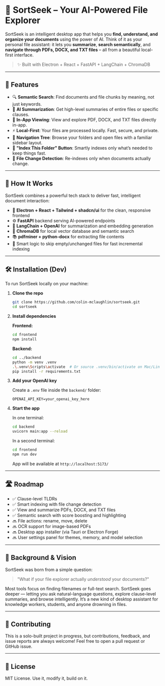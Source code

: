 # 🧠 SortSeek – Your AI-Powered File Explorer

SortSeek is an intelligent desktop app that helps you **find, understand, and organize your documents** using the power of AI. Think of it as your personal file assistant: it lets you **summarize**, **search semantically**, and **navigate through PDFs, DOCX, and TXT files** – all from a beautiful local-first interface.

> ✨ Built with Electron + React + FastAPI + LangChain + ChromaDB

---

## 🚀 Features

- 🔍 **Semantic Search**: Find documents and file chunks by meaning, not just keywords.
- 🧠 **AI Summarization**: Get high-level summaries of entire files or specific clauses.
- 📄 **In-App Viewing**: View and explore PDF, DOCX, and TXT files directly in-app.
- ⚡ **Local-First**: Your files are processed locally. Fast, secure, and private.
- 🧭 **Navigation Tree**: Browse your folders and open files with a familiar sidebar layout.
- 📂 **"Index This Folder" Button**: Smartly indexes only what’s needed to keep things fast.
- 🔁 **File Change Detection**: Re-indexes only when documents actually change.

---

## 🧠 How It Works

SortSeek combines a powerful tech stack to deliver fast, intelligent document interaction:

- 🧩 **Electron + React + Tailwind + shadcn/ui** for the clean, responsive frontend  
- ⚙️ **FastAPI** backend serving AI-powered endpoints  
- 🔗 **LangChain + OpenAI** for summarization and embedding generation  
- 🧠 **ChromaDB** for local vector database and semantic search  
- 📚 **pdfminer + python-docx** for extracting file contents  
- 🚀 Smart logic to skip empty/unchanged files for fast incremental indexing  

---

## 🛠️ Installation (Dev)

To run SortSeek locally on your machine:

1. **Clone the repo**
   ```bash
   git clone https://github.com/colin-mclaughlin/sortseek.git
   cd sortseek
   ```

2. **Install dependencies**

   **Frontend:**
   ```bash
   cd frontend
   npm install
   ```

   **Backend:**
   ```bash
   cd ../backend
   python -m venv .venv
   .\.venv\Scripts\activate  # Or source .venv/bin/activate on Mac/Linux
   pip install -r requirements.txt
   ```

3. **Add your OpenAI key**

   Create a `.env` file inside the `backend/` folder:

   ```
   OPENAI_API_KEY=your_openai_key_here
   ```

4. **Start the app**

   In one terminal:
   ```bash
   cd backend
   uvicorn main:app --reload
   ```

   In a second terminal:
   ```bash
   cd frontend
   npm run dev
   ```

   App will be available at `http://localhost:5173/`

---

## 🛣️ Roadmap

- ✅ Clause-level TLDRs  
- ✅ Smart indexing with file change detection  
- ✅ View and summarize PDFs, DOCX, and TXT files  
- ✅ Semantic search with score boosting and highlighting  
- 🔜 File actions: rename, move, delete  
- 🔜 OCR support for image-based PDFs  
- 🔜 Desktop app installer (via Tauri or Electron Forge)  
- 🔜 User settings panel for themes, memory, and model selection  

---

## 📖 Background & Vision

SortSeek was born from a simple question:

> "What if your file explorer actually *understood* your documents?"

Most tools focus on finding filenames or full-text search. SortSeek goes deeper — letting you ask natural-language questions, explore clause-level summaries, and browse intelligently. It’s a new kind of desktop assistant for knowledge workers, students, and anyone drowning in files.

---

## 🤝 Contributing

This is a solo-built project in progress, but contributions, feedback, and issue reports are always welcome! Feel free to open a pull request or GitHub issue.

---

## 📄 License

MIT License. Use it, modify it, build on it.
